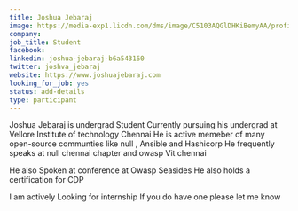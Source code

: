 ```yaml
---
title: Joshua Jebaraj
image: https://media-exp1.licdn.com/dms/image/C5103AQGlDHKiBemyAA/profile-displayphoto-shrink_800_800/0?e=1605744000&v=beta&t=8pdUSKf0wSDvCV2Z6aaPi-gtfaO2zSp4JmuYeI4GZGw
company: 
job_title: Student
facebook:
linkedin: joshua-jebaraj-b6a543160
twitter: joshva_jebaraj
website: https://www.joshuajebaraj.com
looking_for_job: yes
status: add-details
type: participant
---
```


Joshua Jebaraj is undergrad Student Currently pursuing his undergrad at Vellore Institute of
technology Chennai He is active memeber of many open-source communties like null ,
Ansible and Hashicorp He frequently speaks at null chennai chapter and owasp Vit chennai

He also Spoken at conference at Owasp Seasides He also holds a certification for CDP

I am actively Looking for internship If you do have one please let me know
